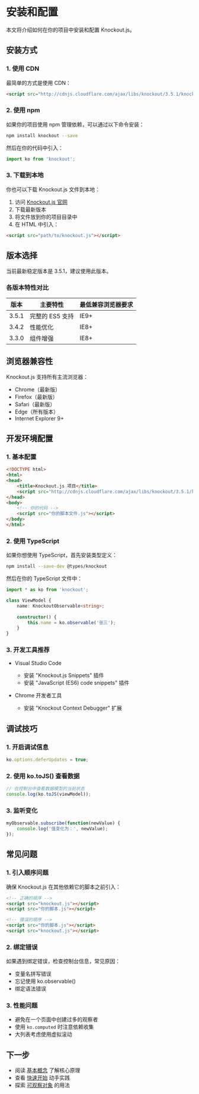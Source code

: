 # 安装和配置

本文将介绍如何在你的项目中安装和配置 Knockout.js。

## 安装方式

### 1. 使用 CDN

最简单的方式是使用 CDN：

```html
<script src="http://cdnjs.cloudflare.com/ajax/libs/knockout/3.5.1/knockout-min.js"></script>
```

### 2. 使用 npm

如果你的项目使用 npm 管理依赖，可以通过以下命令安装：

```bash
npm install knockout --save
```

然后在你的代码中引入：

```javascript
import ko from 'knockout';
```

### 3. 下载到本地

你也可以下载 Knockout.js 文件到本地：

1. 访问 [Knockout.js 官网](http://knockoutjs.com/downloads/index.html)
2. 下载最新版本
3. 将文件放到你的项目目录中
4. 在 HTML 中引入：

```html
<script src="path/to/knockout.js"></script>
```

## 版本选择

当前最新稳定版本是 3.5.1，建议使用此版本。

### 各版本特性对比

| 版本   | 主要特性                    | 最低兼容浏览器要求          |
|--------|----------------------------|---------------------------|
| 3.5.1  | 完整的 ES5 支持            | IE9+                      |
| 3.4.2  | 性能优化                   | IE8+                      |
| 3.3.0  | 组件增强                   | IE8+                      |

## 浏览器兼容性

Knockout.js 支持所有主流浏览器：

- Chrome（最新版）
- Firefox（最新版）
- Safari（最新版）
- Edge（所有版本）
- Internet Explorer 9+

## 开发环境配置

### 1. 基本配置

```html
<!DOCTYPE html>
<html>
<head>
    <title>Knockout.js 项目</title>
    <script src="http://cdnjs.cloudflare.com/ajax/libs/knockout/3.5.1/knockout-min.js"></script>
</head>
<body>
    <!-- 你的代码 -->
    <script src="你的脚本文件.js"></script>
</body>
</html>
```

### 2. 使用 TypeScript

如果你想使用 TypeScript，首先安装类型定义：

```bash
npm install --save-dev @types/knockout
```

然后在你的 TypeScript 文件中：

```typescript
import * as ko from 'knockout';

class ViewModel {
    name: KnockoutObservable<string>;
    
    constructor() {
        this.name = ko.observable('张三');
    }
}
```

### 3. 开发工具推荐

- Visual Studio Code
  - 安装 "Knockout.js Snippets" 插件
  - 安装 "JavaScript (ES6) code snippets" 插件

- Chrome 开发者工具
  - 安装 "Knockout Context Debugger" 扩展

## 调试技巧

### 1. 开启调试信息

```javascript
ko.options.deferUpdates = true;
```

### 2. 使用 ko.toJS() 查看数据

```javascript
// 在控制台中查看数据模型的当前状态
console.log(ko.toJS(viewModel));
```

### 3. 监听变化

```javascript
myObservable.subscribe(function(newValue) {
    console.log('值变化为：', newValue);
});
```

## 常见问题

### 1. 引入顺序问题

确保 Knockout.js 在其他依赖它的脚本之前引入：

```html
<!-- 正确的顺序 -->
<script src="knockout.js"></script>
<script src="你的脚本.js"></script>

<!-- 错误的顺序 -->
<script src="你的脚本.js"></script>
<script src="knockout.js"></script>
```

### 2. 绑定错误

如果遇到绑定错误，检查控制台信息，常见原因：

- 变量名拼写错误
- 忘记使用 ko.observable()
- 绑定语法错误

### 3. 性能问题

- 避免在一个页面中创建过多的观察者
- 使用 `ko.computed` 时注意依赖收集
- 大列表考虑使用虚拟滚动

## 下一步

- 阅读 [基本概念](concepts.md) 了解核心原理
- 查看 [快速开始](quickstart.md) 动手实践
- 探索 [可观察对象](../core/observables.md) 的用法 